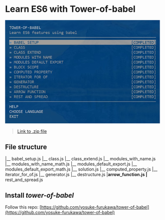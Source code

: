 # Learn ES6 with Tower-of-babel

![All tasks](https://github.com/yarynayavor/es6-hmw/blob/master/image.jpg "All tasks completes successfully")

> [Link to .zip file](https://drive.google.com/file/d/1EZsd9l-XIZ6Q6cuOlRF97n_vxmkuSObF/view)

## File structure

|__ babel_setup.js
|__ class.js
|__ class_extend.js
|__ modules_with_name.js
|__ modules_with_name_math.js
|__ modules_default_export.js
|__ modules_default_export_math.js
|__ solution.js
|__ computed_property.js
|__ iterator_for_of.js
|__ generator.js
|__ destructure.js
|__arrow_function.js
|__ rest_and_spread.js

## Install *tower-of-babel*
Follow this repo: [https://github.com/yosuke-furukawa/tower-of-babel](https://github.com/yosuke-furukawa/tower-of-babel)